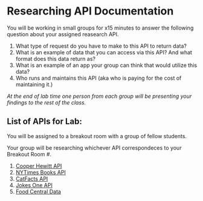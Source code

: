 # Researching API Documentation

You will be working in small groups for x15 minutes to answer the following question about your assigned reasearch API. 

1. What type of request do you have to make to this API to return data? 
2. What is an example of data that you can access via this API? And what format does this data return as?
3. What is an example of an app your group can think that would utilize this data?
4. Who runs and maintains this API (aka who is paying for the cost of maintaining it.)

*At the end of lab time one person from each group  will be presenting your findings to the rest of the class.*


## List of APIs for Lab:

You will be assigned to a breakout room with a group of fellow students. 

Your group will be researching whichever API correspondeces to your Breakout Room #. 

1. [Cooper Hewitt API](https://collection.cooperhewitt.org/api)
2. [NYTimes Books API](https://developer.nytimes.com/docs/books-product/1/overview)
3. [CatFacts API](https://alexwohlbruck.github.io/cat-facts/)
4. [Jokes One API](https://jokes.one/api/joke/)
5. [Food Central Data](https://fdc.nal.usda.gov/)